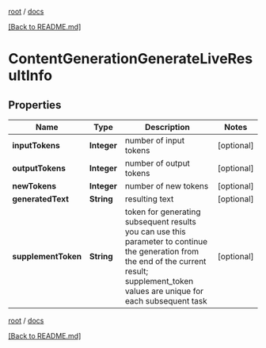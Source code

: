 [root](./../ "root") / [docs](./ "docs")

[[Back to README.md]](./../README.md "[Back to README.md]")

# ContentGenerationGenerateLiveResultInfo

## Properties

| Name | Type | Description | Notes |
|------------ | ------------- | ------------- | -------------|
|**inputTokens** | **Integer** | number of input tokens |  [optional] |
|**outputTokens** | **Integer** | number of output tokens |  [optional] |
|**newTokens** | **Integer** | number of new tokens |  [optional] |
|**generatedText** | **String** | resulting text |  [optional] |
|**supplementToken** | **String** | token for generating subsequent results you can use this parameter to continue the generation from the end of the current result; supplement_token values are unique for each subsequent task |  [optional] |

[root](./../ "root") / [docs](./ "docs")

[[Back to README.md]](./../README.md "[Back to README.md]")